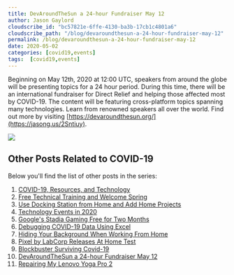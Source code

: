 ```yaml
---
title: DevAroundTheSun a 24-hour Fundraiser May 12
author: Jason Gaylord
cloudscribe_id: "bc57821e-6ffe-4130-ba3b-17cb1c4801a6"
cloudscribe_path: "/blog/devaroundthesun-a-24-hour-fundraiser-may-12"
permalink: /blog/devaroundthesun-a-24-hour-fundraiser-may-12
date: 2020-05-02
categories: [covid19,events]
tags:  [covid19,events]
---
```


Beginning on May 12th, 2020 at 12:00 UTC, speakers from around the globe will be presenting topics for a 24 hour period. During this time, there will be an international fundraiser for Direct Relief and helping those affected most by COVID-19. The content will be featuring cross-platform topics spanning many technologies. Learn from renowned speakers all over the world. Find out more by visiting [https://devaroundthesun.org/](https://jasong.us/2Sntiuy).

[![](https://cdn.jasongaylord.com/images/2020/05/02/devaroundthesun.jpg)](https://jasong.us/2Sntiuy)

## Other Posts Related to COVID-19
Below you'll find the list of other posts in the series:

1. [COVID-19, Resources, and Technology](https://jasong.us/2wgSBqo)
2. [Free Technical Training and Welcome Spring](https://jasong.us/2XeHw3W)
3. [Use Docking Station from Home and Add Home Projects](https://jasong.us/3bRuoWK)
4. [Technology Events in 2020](https://jasong.us/2wvKshS)
5. [Google's Stadia Gaming Free for Two Months](https://jasong.us/3a9Rne9)
6. [Debugging COVID-19 Data Using Excel](https://jasong.us/2K5BhHV)
7. [Hiding Your Background When Working From Home](https://jasong.us/3enL8XE)
8. [Pixel by LabCorp Releases At Home Test](https://jasong.us/2xVsplI)
9. [Blockbuster Surviving Covid-19](https://jasong.us/2YduAvE)
10. [DevAroundTheSun a 24-hour Fundraiser May 12](https://jasong.us/2VWxxzm)
11. [Repairing My Lenovo Yoga Pro 2](https://bit.ly/2TtEfLv)
